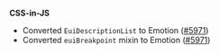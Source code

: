 
**CSS-in-JS**

- Converted `EuiDescriptionList` to Emotion ([#5971](https://github.com/elastic/eui/pull/5971))
- Converted `euiBreakpoint` mixin to Emotion ([#5971](https://github.com/elastic/eui/pull/5971)) 